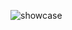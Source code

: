 ![showcase](https://user-images.githubusercontent.com/62831955/222869868-9b2f50da-d8db-4661-a499-e0d21c9c5431.jpg)
